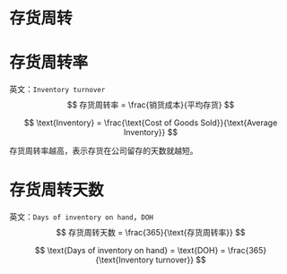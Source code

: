# 存货周转

# 存货周转率

英文：`Inventory turnover`
$$
存货周转率 = \frac{销货成本}{平均存货}
$$

$$
\text{Inventory} = \frac{\text{Cost of Goods Sold}}{\text{Average Inventory}}
$$

存货周转率越高，表示存货在公司留存的天数就越短。

# 存货周转天数

英文：`Days of inventory on hand`，`DOH`
$$
存货周转天数 = \frac{365}{\text{存货周转率}}
$$

$$
\text{Days of inventory on hand} = \text{DOH} = \frac{365}{\text{Inventory turnover}}
$$


